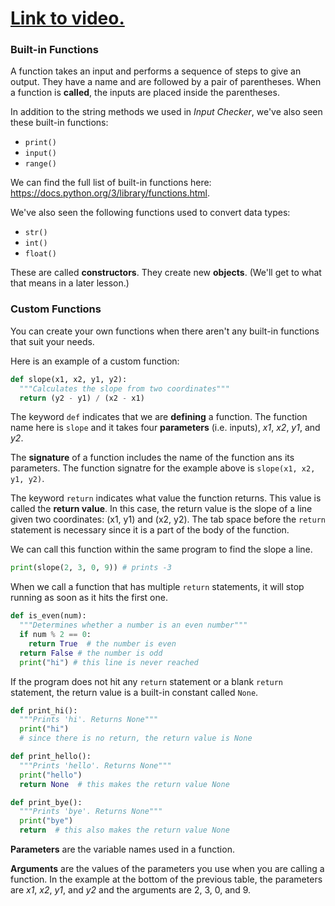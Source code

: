 # [Link to video.](https://www.youtube.com/watch?v=CcKPrzeFIZE&list=PLVD25niNi0Bkf2psAf7PzB1SV068XyNPo&index=29)

### Built-in Functions

A function takes an input and performs a sequence of steps to give an output. They have a name and are followed by a pair of parentheses. When a function is **called**, the inputs are placed inside the parentheses.

In addition to the string methods we used in *Input Checker*, we've also seen these built-in functions:

* `print()`
* `input()`
* `range()`

We can find the full list of built-in functions here: https://docs.python.org/3/library/functions.html.

We've also seen the following functions used to convert data types:

* `str()`
* `int()`
* `float()`

These are called **constructors**.  They create new **objects**. (We'll get to what that means in a later lesson.) 

### Custom Functions

You can create your own functions when there aren't any built-in functions that suit your needs.

Here is an example of a custom function:

````python
def slope(x1, x2, y1, y2): 
  """Calculates the slope from two coordinates"""
  return (y2 - y1) / (x2 - x1)
````

The keyword `def` indicates that we are **defining** a function. The function name here is `slope` and it takes four **parameters** (i.e. inputs), *x1*, *x2*, *y1*, and *y2*. 

The **signature** of a function includes the name of the function ans its parameters. The function signatre for the example above is `slope(x1, x2, y1, y2)`.

The keyword `return` indicates what value the function returns. This value is called the **return value**. In this case, the return value is the slope of a line given two coordinates: (x1, y1) and (x2, y2). The tab space before the `return` statement is necessary since it is a part of the body of the function. 

We can call this function within the same program to find the slope a line.

````python
print(slope(2, 3, 0, 9)) # prints -3
````

When we call a function that has multiple `return` statements, it will stop running as soon as it hits the first one. 

```python
def is_even(num):
  """Determines whether a number is an even number"""
  if num % 2 == 0:
    return True  # the number is even
  return False # the number is odd
  print("hi") # this line is never reached
```

If the program does not hit any `return` statement or a blank `return` statement, the return value is a built-in constant called `None`.

```python
def print_hi():
  """Prints 'hi'. Returns None"""
  print("hi")
  # since there is no return, the return value is None

def print_hello():
  """Prints 'hello'. Returns None"""
  print("hello")
  return None  # this makes the return value None

def print_bye():
  """Prints 'bye'. Returns None"""
  print("bye")
  return  # this also makes the return value None
```

**Parameters** are the variable names used in a function. 

**Arguments** are the values of the parameters you use when you are calling a function. In the example at the bottom of the previous table, the parameters are *x1*, *x2*, *y1*, and *y2* and the arguments are 2, 3, 0, and 9.
